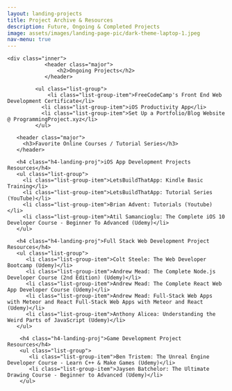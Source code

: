 ```yaml
---
layout: landing-projects
title: Project Archive & Resources
description: Future, Ongoing & Completed Projects
image: assets/images/landing-page-pic/dark-theme-laptop-1.jpeg
nav-menu: true
---
```


<!-- Main -->
<div id="main">

<!-- One -->
<section id="one">

	<div class="inner">
				<header class="major">
					<h2>Ongoing Projects</h2>
				</header>

			 <ul class="list-group">
				 <li class="list-group-item">FreeCodeCamp's Front End Web Development Certificate</li>
			   <li class="list-group-item">iOS Productivity App</li>
			   <li class="list-group-item">Set Up a Portfolio/Blog Website @ ProgrammingProject.xyz</li>
			 </ul>

       <header class="major">
         <h3>Favorite Online Courses / Tutorial Series</h3>
       </header>

       <h4 class="h4-landing-proj">iOS App Development Projects Resources</h4>
       <ul class="list-group">
         <li class="list-group-item">LetsBuildThatApp: Kindle Basic Training</li>
         <li class="list-group-item">LetsBuildThatApp: Tutorial Series (YouTube)</li>
         <li class="list-group-item">Brian Advent: Tutorials (Youtube)</li>
         <li class="list-group-item">Atil Samancioglu: The Complete iOS 10 Developer Course - Beginner To Advanced (Udemy)</li>
       </ul>

       <h4 class="h4-landing-proj">Full Stack Web Development Project Resources</h4>
       <ul class="list-group">
          <li class="list-group-item">Colt Steele: The Web Developer Bootcamp (Udemy)</li>
          <li class="list-group-item">Andrew Mead: The Complete Node.js Developer Course (2nd Edition) (Udemy)</li>
          <li class="list-group-item">Andrew Mead: The Complete React Web App Developer Course (Udemy)</li>
          <li class="list-group-item">Andrew Mead: Full-Stack Web Apps with Meteor and React Full-Stack Web Apps with Meteor and React (Udemy)</li>
          <li class="list-group-item">Anthony Alicea: Understanding the Weird Parts of JavaScript (Udemy)</li>
       </ul>

        <h4 class="h4-landing-proj">Game Development Project Resources</h4>
        <ul class="list-group">
           <li class="list-group-item">Ben Tristem: The Unreal Engine Developer Course - Learn C++ & Make Games (Udemy)</li>
           <li class="list-group-item">Jaysen Batchelor: The Ultimate Drawing Course - Beginner to Advanced (Udemy)</li>
        </ul>


</div>
